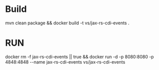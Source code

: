 # Build
mvn clean package && docker build -t vs/jax-rs-cdi-events .

# RUN

docker rm -f jax-rs-cdi-events || true && docker run -d -p 8080:8080 -p 4848:4848 --name jax-rs-cdi-events vs/jax-rs-cdi-events 